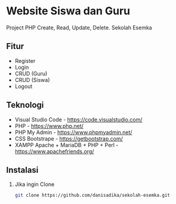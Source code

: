 # Website Siswa dan Guru
Project PHP Create, Read, Update, Delete. Sekolah Esemka

## Fitur
- Register
- Login
- CRUD (Guru)
- CRUD (Siswa)
- Logout

## Teknologi
- Visual Studio Code - https://code.visualstudio.com/
- PHP - https://www.php.net/
- PHP My Admin - https://www.phpmyadmin.net/
- CSS Bootstrape - https://getbootstrap.com/
- XAMPP Apache + MariaDB + PHP + Perl - https://www.apachefriends.org/

## Instalasi

1. Jika ingin Clone 

   ```bash
   git clone https://github.com/danisadika/sekolah-esemka.git
